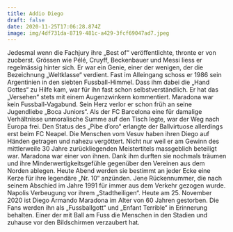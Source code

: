 ```yaml
---
title: Addio Diego
draft: false
date: 2020-11-25T17:06:28.874Z
image: img/4df731da-8719-481c-a429-3fcf69047ad7.jpeg
---
```

Jedesmal wenn die Fachjury ihre „Best of“ veröffentlichte, thronte er von zuoberst. Grössen wie Pélé, Cruyff, Beckenbauer und Messi liess er regelmässig hinter sich. Er war ein Genie, einer der wenigen, der die Bezeichnung  „Weltklasse“ verdient. Fast im Alleingang schoss er 1986 sein Argentinien in den siebten  Fussball-Himmel. Dass ihm dabei die „Hand Gottes“ zu Hilfe kam, war für ihn fast schon selbstverständlich. Er hat das „Versehen“ stets mit einem Augenzwinkern kommentiert. Maradona war kein Fussball-Vagabund. Sein Herz verlor er schon früh an seine Jugendliebe „Boca Juniors“. Als der FC Barcelona eine für damalige Verhältnisse unmoralische Summe auf den Tisch legte, war der Weg nach Europa frei. Den Status des „Pibe d’oro“ erlangte der Ballvirtuose allerdings erst beim FC Neapel. Die Menschen vom Vesuv haben ihren Diego auf Händen getragen und nahezu vergöttert. Nicht nur weil er am Gewinn des mittlerweile 30 Jahre zurückliegenden Meistertitels massgeblich beteiligt war. Maradona war einer von ihnen. Dank ihm durften sie nochmals träumen und ihre Minderwertigkeitsgefühle gegenüber den Vereinen aus dem Norden ablegen. Heute Abend werden sie bestimmt an jeder Ecke eine Kerze für ihre legendäre „Nr. 10“ anzünden. Jene Rückennummer, die nach seinem Abschied im Jahre 1991 für immer aus dem Verkehr gezogen wurde. Napolis Verbeugung vor ihrem „Stadtheiligen“.  Heute am 25. November 2020 ist Diego Armando Maradona im Alter von 60 Jahren gestorben. Die Fans werden ihn als „Fussballgott“ und „Enfant Terrible“ in Erinnerung behalten. Einer der mit  Ball am Fuss die Menschen in den Stadien und zuhause vor den Bildschirmen verzaubert hat.